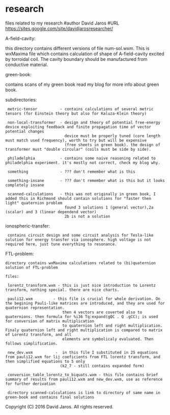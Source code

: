 # research
files related to my research
#author David Jaros
#URL https://sites.google.com/site/davidjarosresearcher/ 

A-field-cavity:

   this directory contains different versions of file num-sol.wxm. This is wxMaxima file which contains calculation of shape of A-field-cavity excited by torroidal coil. The cavity
   boundary should be manufactured from conductive material.
 
green-book:

   contains scans of my green book read my blog for more info about green book.   

   subdirectories:

     metric-tensor          - contains calculations of several metric tensors (for Einstein theory but also for Kaluza-Klein theory) 

     non-local-transformer  - design and theory of potential free-energy device exploiting feedback and finite propagation time of vector potential changes
                              device must be properly tuned (core length must match used frequency), worth to try but will be expensive 
                              (free sheets in green book). the design of transformer must "double circular" (coils must be side by side).
                              
     philadelphia           - contains some naive reasoning related to philadelphia experiment. it's mostly not correct, check my blog why.
     
     something              - ??? don't remember what is this
    
     something-insane       - ??? don't remember what is this but it looks completely insane 

     scanned-calculations   - this was not originally in green book, I added this in Richmond should contain solutions for "faster then light" quaternion problem  
                              found 3 solutions 1 (general vector),2a (scalar) and 3 (linear dependend vector) 
                              2b is not a solution 

ionospheric-transfer:
  
     contains circuit design and some circuit analysis for Tesla-like solution for energy transfer via ionosphere. high voltage is not required here, just tune everything to resonance.  

FTL-problem:

    directory contains wxMaxima calculations related to (bi)quaternion solution of FTL-problem
     
    files:

     lorentz_transform.wxm - this is just nice introduction to Lorentz transform, nothing special. there are nice charts.

     pauli12.wxm         - this file is crucial for whole derivation. On the begining Pauli-like matrices are introduced, and they are used for quaternion representation.
                             then 4 vectors are coverted also to quaternions. then formula for %i36 Tq:expand(gQC . Q .gCC); is used for conversion of matrix multiplication 
                             to quaternion left and right multiplication. Finaly quaternion left and right multiplication is compared to matrix of Lorentz transform, and all
                             elements are symbolicaly evaluated. Then follows simplification.

     new_dev.wxm          -  in this file I substituted in 25 equations from pauli12.wxm for lij coeficients from FTL lorentz transform, and then simplified equations to 5 only
                            (k2_7 - still contains expanded form)

     conversion_table_lorentz_to_biquats.wxm - this file contains brief summary of results from pauli12.wxm and new_dev.wxm, use as reference for further derivation 

     directory scanned-calculations is link to directory of same name in green-book and contains final solutions 
















Copyright (C) 2016 David Jaros. All rights reserved.

